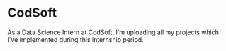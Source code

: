 # CodSoft
As a Data Science Intern at CodSoft, I'm uploading all my projects which I've implemented during this internship period.
